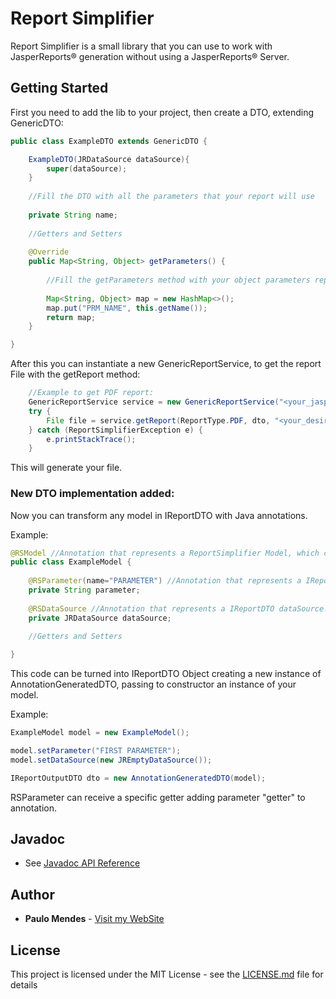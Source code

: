 # Report Simplifier

Report Simplifier is a small library that you can use to work with JasperReports® generation without using a JasperReports® Server.

## Getting Started

First you need to add the lib to your project, then create a DTO, extending GenericDTO:

```java
public class ExampleDTO extends GenericDTO {

    ExampleDTO(JRDataSource dataSource){
        super(dataSource);
    }
    
    //Fill the DTO with all the parameters that your report will use
    
    private String name;
    
    //Getters and Setters
    
    @Override
    public Map<String, Object> getParameters() {
    
        //Fill the getParameters method with your object parameters representation
        
        Map<String, Object> map = new HashMap<>();
        map.put("PRM_NAME", this.getName());
        return map;
    }

}
```

After this you can instantiate a new GenericReportService, to get the report File with the getReport method:

```java
    //Example to get PDF report:
    GenericReportService service = new GenericReportService("<your_jasper_file_path>");
    try {
        File file = service.getReport(ReportType.PDF, dto, "<your_desired_save_location>");
    } catch (ReportSimplifierException e) {
        e.printStackTrace();
    }
```

This will generate your file.

### New DTO implementation added:

Now you can transform any model in IReportDTO with Java annotations.

Example:

```java
@RSModel //Annotation that represents a ReportSimplifier Model, which can be turned in IReportDTO Object
public class ExampleModel {
    
    @RSParameter(name="PARAMETER") //Annotation that represents a IReportDTO parameter.
    private String parameter;
    
    @RSDataSource //Annotation that represents a IReportDTO dataSource.
    private JRDataSource dataSource;
    
    //Getters and Setters

}
```
This code can be turned into IReportDTO Object creating a new instance of AnnotationGeneratedDTO, passing to constructor an instance of your model.

Example:

```java
ExampleModel model = new ExampleModel();

model.setParameter("FIRST PARAMETER");
model.setDataSource(new JREmptyDataSource());

IReportOutputDTO dto = new AnnotationGeneratedDTO(model);
```

RSParameter can receive a specific getter adding parameter "getter" to annotation.

## Javadoc

* See [Javadoc API Reference](https://paulomendes.dev/rs-javadoc)

## Author

* **Paulo Mendes** - [Visit my WebSite](https://paulomendes.dev)

## License

This project is licensed under the MIT License - see the [LICENSE.md](LICENSE.md) file for details
